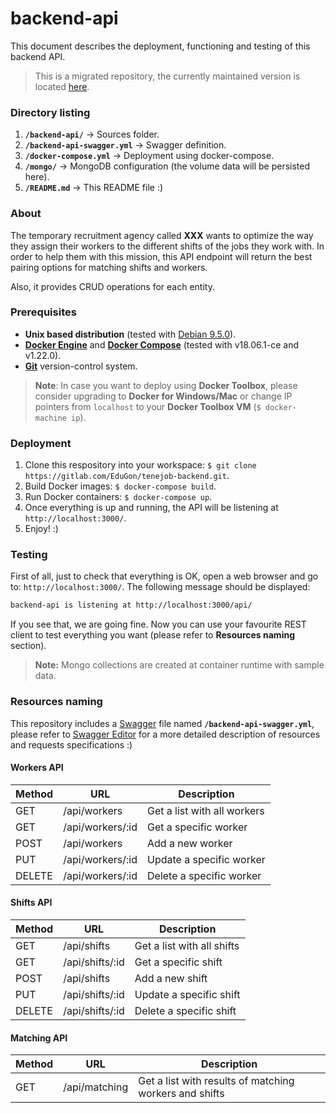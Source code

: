 # backend-api
This document describes the deployment, functioning and testing of this backend API.
> This is a migrated repository, the currently maintained version is located [here](https://gitlab.com/edugon/node-backend-api).

### Directory listing
1. **`/backend-api/`** -> Sources folder.
2.  **`/backend-api-swagger.yml`** -> Swagger definition.
3. **`/docker-compose.yml`** -> Deployment using docker-compose.
4. **`/mongo/`** -> MongoDB configuration (the volume data will be persisted here).
5. **`/README.md`** -> This README file :)

### About
The temporary recruitment agency called **XXX** wants to optimize the way they assign their workers to the different shifts of the jobs they work with. In order to help them with this mission, this API endpoint will return the best pairing options for matching shifts and workers.

Also, it provides CRUD operations for each entity.

### Prerequisites
- **Unix based distribution** (tested with [Debian 9.5.0](https://cdimage.debian.org/debian-cd/9.5.0/)).
- **[Docker Engine](https://docs.docker.com/engine/)** and **[Docker Compose](https://docs.docker.com/compose/)** (tested with v18.06.1-ce and v1.22.0).
- **[Git](https://git-scm.com/downloads)** version-control system.

> **Note**: In case you want to deploy using **Docker Toolbox**, please consider upgrading to **Docker for Windows/Mac** or change IP pointers from `localhost` to your **Docker Toolbox VM** (`$ docker-machine ip`).

### Deployment
1. Clone this respository into your workspace: ``$ git clone https://gitlab.com/EduGon/tenejob-backend.git``.
3. Build Docker images: ``$ docker-compose build``.
4. Run Docker containers: ``$ docker-compose up``.
5. Once everything is up and running, the API will be listening at ``http://localhost:3000/``.
6. Enjoy! :)

### Testing
First of all, just to check that everything is OK, open a web browser and go to: ``http://localhost:3000/``. The following message should be displayed:
``` bash
backend-api is listening at http://localhost:3000/api/
```
If you see that, we are going fine. Now you can use your favourite REST client to test everything you want (please refer to **Resources naming** section).

> **Note:** Mongo collections are created at container runtime with sample data.

### Resources naming
This repository includes a [Swagger](https://swagger.io) file named **`/backend-api-swagger.yml`**, please refer to [Swagger Editor](https://editor.swagger.io/) for a more detailed description of resources and requests specifications :)

#### Workers API
| Method | URL              | Description                 |
|--------|------------------|-----------------------------|
| GET    | /api/workers     | Get a list with all workers |
| GET    | /api/workers/:id | Get a specific worker       |
| POST   | /api/workers     | Add a new worker            |
| PUT    | /api/workers/:id | Update a specific worker    |
| DELETE | /api/workers/:id | Delete a specific worker    |
#### Shifts API
| Method | URL              | Description                |
|--------|------------------|----------------------------|
| GET    | /api/shifts      | Get a list with all shifts |
| GET    | /api/shifts/:id  | Get a specific shift       |
| POST   | /api/shifts      | Add a new shift            |
| PUT    | /api/shifts/:id  | Update a specific shift    |
| DELETE | /api/shifts/:id  | Delete a specific shift    |
#### Matching API
| Method | URL              | Description                                            |
|--------|------------------|--------------------------------------------------------|
| GET    | /api/matching    | Get a list with results of matching workers and shifts |
